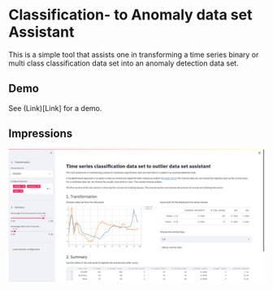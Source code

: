 #  Classification- to Anomaly data set Assistant
This is a simple tool that assists one in transforming a time series binary or multi class classification data set into an anomaly detection data set.

## Demo
See (Link)[Link] for a demo.

## Impressions
![Image of web app.](screen.png)

